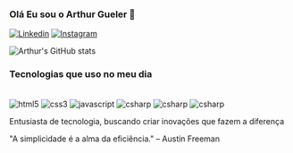 
### Olá Eu sou o Arthur Gueler 👋

[![Linkedin](https://img.shields.io/badge/LinkedIn-0077B5?style=for-the-badge&logo=linkedin&logoColor=white)](https://www.linkedin.com/in/arthur-gueler-423904300/)
[![Instagram](https://img.shields.io/badge/Instagram-E4405F?style=for-the-badge&logo=instagram&logoColor=white)](https://www.instagram.com/igr.arthur/)

![Arthur's GitHub stats](https://github-readme-stats.vercel.app/api?username=ArthurGueler-dev&show_icons=true&theme=dark)

### Tecnologias que uso no meu dia

<div style="display: inline_block"><br/>
    <img align="center" alt="html5" src="https://img.shields.io/badge/HTML5-E34F26?style=for-the-badge&logo=html5&logoColor=white" />
    <img align="center" alt="css3" src="https://img.shields.io/badge/CSS3-1572B6?style=for-the-badge&logo=css3&logoColor=white" />
    <img align="center" alt="javascript" src="https://img.shields.io/badge/JavaScript-F7DF1E?style=for-the-badge&logo=javascript&logoColor=black">
    <img align="center" alt="csharp" src="https://img.shields.io/badge/C%23-239120?style=for-the-badge&logo=c-sharp&logoColor=white" />
    <img align="center" alt="csharp" src="https://img.shields.io/badge/Python-14354C?style=for-the-badge&logo=python&logoColor=white" />
    <img align="center" alt="csharp" src="https://img.shields.io/badge/MySQL-00000F?style=for-the-badge&logo=mysql&logoColor=white" />

</div>


Entusiasta de tecnologia, buscando criar inovações que fazem a diferença

"A simplicidade é a alma da eficiência." – Austin Freeman

